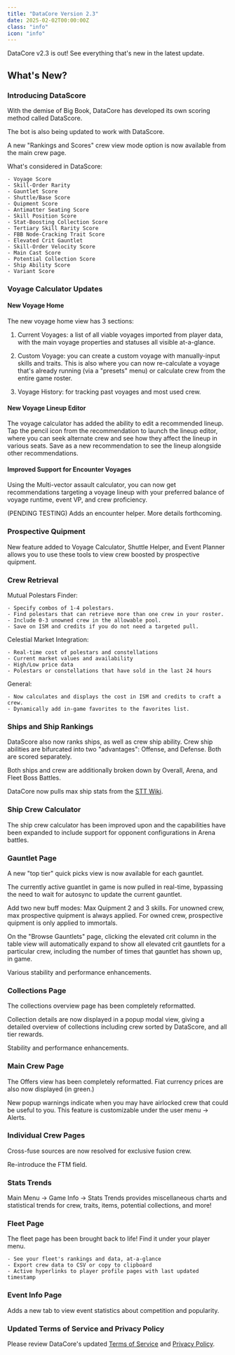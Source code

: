 ```yaml
---
title: "DataCore Version 2.3"
date: 2025-02-02T00:00:00Z
class: "info"
icon: "info"
---
```


DataCore v2.3 is out! See everything that's new in the latest update.<!-- end -->

## What's New?

### Introducing DataScore

With the demise of Big Book, DataCore has developed its own scoring method called DataScore.

The bot is also being updated to work with DataScore.

A new "Rankings and Scores" crew view mode option is now available from the main crew page.

What's considered in DataScore:

    - Voyage Score
    - Skill-Order Rarity
    - Gauntlet Score
    - Shuttle/Base Score
    - Quipment Score
    - Antimatter Seating Score
    - Skill Position Score
    - Stat-Boosting Collection Score
    - Tertiary Skill Rarity Score
    - FBB Node-Cracking Trait Score
    - Elevated Crit Gauntlet
    - Skill-Order Velocity Score
    - Main Cast Score
    - Potential Collection Score
    - Ship Ability Score
    - Variant Score

### Voyage Calculator Updates

#### New Voyage Home

The new voyage home view has 3 sections:

1) Current Voyages: a list of all viable voyages imported from player data, with the main voyage properties and statuses all visible at-a-glance.

2) Custom Voyage: you can create a custom voyage with manually-input skills and traits. This is also where you can now re-calculate a voyage that's already running (via a "presets" menu) or calculate crew from the entire game roster.

3) Voyage History: for tracking past voyages and most used crew.

#### New Voyage Lineup Editor

The voyage calculator has added the ability to edit a recommended lineup. Tap the pencil icon from the recommendation to launch the lineup editor, where you can seek alternate crew and see how they affect the lineup in various seats. Save as a new recommendation to see the lineup alongside other recommendations.

#### Improved Support for Encounter Voyages

Using the Multi-vector assault calculator, you can now get recommendations targeting a voyage lineup with your preferred balance of voyage runtime, event VP, and crew proficiency.

(PENDING TESTING) Adds an encounter helper. More details forthcoming.

### Prospective Quipment

New feature added to Voyage Calculator, Shuttle Helper, and Event Planner allows you to use these tools to view crew boosted by prospective quipment.

### Crew Retrieval

Mutual Polestars Finder:

    - Specify combos of 1-4 polestars.
    - Find polestars that can retrieve more than one crew in your roster.
    - Include 0-3 unowned crew in the allowable pool.
    - Save on ISM and credits if you do not need a targeted pull.

Celestial Market Integration:

    - Real-time cost of polestars and constellations
    - Current market values and availability
    - High/Low price data
    - Polestars or constellations that have sold in the last 24 hours

General:

    - Now calculates and displays the cost in ISM and credits to craft a crew.
    - Dynamically add in-game favorites to the favorites list.

### Ships and Ship Rankings

DataScore also now ranks ships, as well as crew ship ability.  Crew ship abilities are bifurcated into two "advantages": Offense, and Defense. Both are scored separately.

Both ships and crew are additionally broken down by Overall, Arena, and Fleet Boss Battles.

DataCore now pulls max ship stats from the [STT Wiki](https://sttwiki.org/wiki/Main_Page).

### Ship Crew Calculator

The ship crew calculator has been improved upon and the capabilities have been expanded to include support for opponent configurations in Arena battles.

### Gauntlet Page

A new "top tier" quick picks view is now available for each gauntlet.

The currently active guantlet in game is now pulled in real-time, bypassing the need to wait for autosync to update the current gauntlet.

Add two new buff modes: Max Quipment 2 and 3 skills. For unowned crew, max prospective quipment is always applied. For owned crew, prospective quipment is only applied to immortals.

On the "Browse Gauntlets" page, clicking the elevated crit column in the table view will automatically expand to show all elevated crit gauntlets for a particular crew, including the number of times that gauntlet has shown up, in game.

Various stability and performance enhancements.

### Collections Page

The collections overview page has been completely reformatted.

Collection details are now displayed in a popup modal view, giving a detailed overview of collections including crew sorted by DataScore, and all tier rewards.

Stability and performance enhancements.

### Main Crew Page

The Offers view has been completely reformatted. Fiat currency prices are also now displayed (in green.)

New popup warnings indicate when you may have airlocked crew that could be useful to you. This feature is customizable under the user menu -> Alerts.

### Individual Crew Pages

Cross-fuse sources are now resolved for exclusive fusion crew.

Re-introduce the FTM field.

### Stats Trends

Main Menu -> Game Info -> Stats Trends provides miscellaneous charts and statistical trends for crew, traits, items, potential collections, and more!

### Fleet Page

The fleet page has been brought back to life! Find it under your player menu.

    - See your fleet's rankings and data, at-a-glance
    - Export crew data to CSV or copy to clipboard
    - Active hyperlinks to player profile pages with last updated timestamp

### Event Info Page

Adds a new tab to view event statistics about competition and popularity.

### Updated Terms of Service and Privacy Policy

Please review DataCore's updated [Terms of Service](/tos/) and [Privacy Policy](/privacy/).
